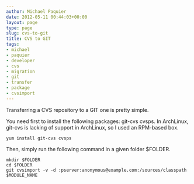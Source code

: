 ```yaml
---
author: Michael Paquier
date: 2012-05-11 00:44:03+00:00
layout: page
type: page
slug: cvs-to-git
title: CVS to GIT
tags:
- michael
- paquier
- developer
- cvs
- migration
- git
- transfer
- package
- cvsimport
---
```

Transferring a CVS repository to a GIT one is pretty simple.

You need first to install the following packages: git-cvs cvsps.
In ArchLinux, git-cvs is lacking of support in ArchLinux, so I used an RPM-based box.

    yum install git-cvs cvsps

Then, simply run the following command in a given folder $FOLDER.

    mkdir $FOLDER
    cd $FOLDER
    git cvsimport -v -d :pserver:anonymous@example.com:/sources/classpath $MODULE_NAME
